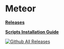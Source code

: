 # Meteor

**[**Releases**](https://github.com/RulyPancake/Meteor/releases)**

**[**Scripts Installation Guide**](https://gta.2take1.menu/dev/scripts/)**

[![Github All Releases](https://img.shields.io/github/downloads/RulyPancake/Meteor/total.svg)]()
